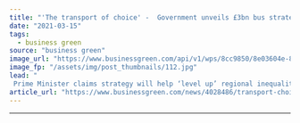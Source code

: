 ```yaml
---
title: "'The transport of choice' -  Government unveils £3bn bus strategy to help curb car use"
date: "2021-03-15"
tags: 
  - business green
source: "business green"
image_url: "https://www.businessgreen.com/api/v1/wps/8cc9850/8e03604e-8cd4-4685-8b18-233d3e03f3ab/8/Waterloo-bus2-185x114.jpg"
image_fp: "/assets/img/post_thumbnails/112.jpg"
lead: "
 Prime Minister claims strategy will help ‘level up’ regional inequalities, but Labour argues plans do not go far enough to reinstate services after decade cuts ..."
article_url: "https://www.businessgreen.com/news/4028486/transport-choice-government-unveils-gbp3bn-bus-strategy-help-curb-car"
---
```


---
